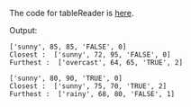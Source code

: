 The code for tableReader is [here](https://github.com/madi031/fss16ma/tree/master/code/3).

Output:

```
['sunny', 85, 85, 'FALSE', 0]
Closest :  ['sunny', 72, 95, 'FALSE', 0]
Furthest :  ['overcast', 64, 65, 'TRUE', 2]

['sunny', 80, 90, 'TRUE', 0]
Closest :  ['sunny', 75, 70, 'TRUE', 2]
Furthest :  ['rainy', 68, 80, 'FALSE', 1]
```
